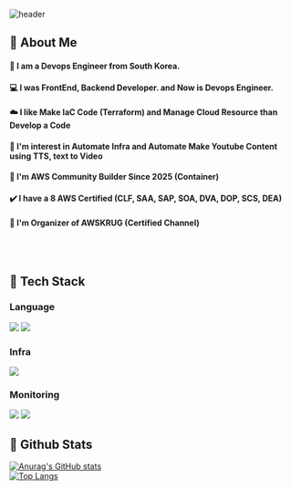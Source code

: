 <div>
  
  <!--Header-->
  ![header](https://capsule-render.vercel.app/api?type=waving&color=gradient&height=300&section=header&text=Welcome%20World%20%20%F0%9F%A4%97)
  
</div>

<div>
  <!--Body-->
  
  ## 👀 About Me
  #### 🙋 I am a Devops Engineer from South Korea.<br/>
  #### 💻 I was FrontEnd, Backend Developer. and Now is Devops Engineer.<br/>
  #### ☁️ I like Make IaC Code (Terraform) and Manage Cloud Resource than Develop a Code
  #### 💬 I'm interest in Automate Infra and Automate Make Youtube Content using TTS, text to Video
  #### 🎤 I'm AWS Community Builder Since 2025 (Container)
  #### ✔️ I have a 8 AWS Certified (CLF, SAA, SAP, SOA, DVA, DOP, SCS, DEA)
  #### 👯 I'm Organizer of AWSKRUG (Certified Channel)
  <br/>
  <br/>
  
  ## 🧱 Tech Stack
  ### Language
  <!--Python-->
  <img src="https://img.shields.io/badge/Python-3776AB?style=flat-square&logo=Python&logoColor=white"/>
  <!--Node.Js-->
  <img src="https://img.shields.io/badge/node.js-339933?style=flat-square&logo=Node.js&logoColor=white"/>
  
  ### Infra
  <!--Amazon AWS-->
  <img src="https://img.shields.io/badge/AWS-232F3E?style=flat&logo=amazonwebservices&logoColor=white"/>
  

  ### Monitoring
  <!-- Datadog -->
  <img src="https://img.shields.io/badge/-DataDog-000?logo=datadog">
  <!-- Datadog -->
  <img src="https://img.shields.io/badge/-NewRelic-1CE783?logo=newrelic">
  
  
  ## 🤔 Github Stats
  [![Anurag's GitHub stats](https://github-readme-stats.vercel.app/api?username=niceguy61)](https://github.com/niceguy61)
  <br/>
  [![Top Langs](https://github-readme-stats.vercel.app/api/top-langs/?username=niceguy61)](https://github.com/niceguy61)
  
</div>

<!--
**Jiyu-Kim/Jiyu-Kim** is a ✨ _special_ ✨ repository because its `README.md` (this file) appears on your GitHub profile.

Here are some ideas to get you started:
- Hi there 👋
- 🔭 I’m currently working on ...
- 🌱 I’m currently learning ...
- 👯 I’m looking to collaborate on ...
- 🤔 I’m looking for help with ...
- 💬 Ask me about ...
- 📫 How to reach me: ...
- 😄 Pronouns: ...
- ⚡ Fun fact: ...
-->
